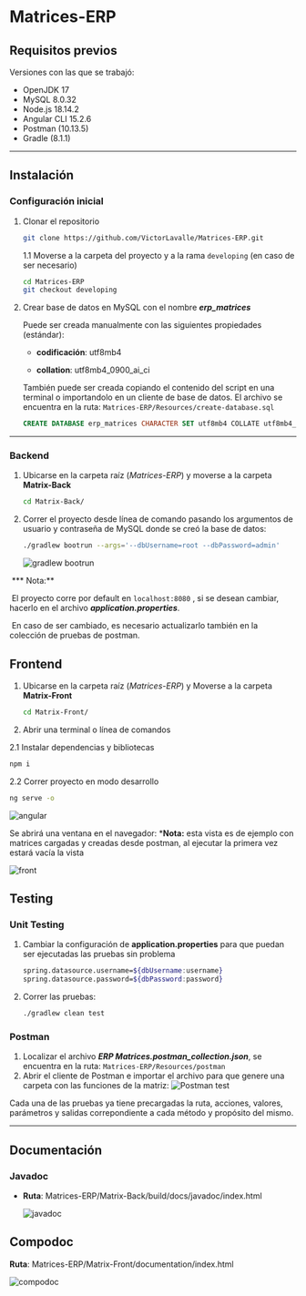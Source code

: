 # Matrices-ERP


## Requisitos previos

Versiones con las que se trabajó:

- OpenJDK 17
- MySQL 8.0.32
- Node.js 18.14.2
- Angular CLI 15.2.6 
- Postman (10.13.5)
- Gradle (8.1.1)

------





## Instalación

### Configuración inicial

1. Clonar el repositorio

   ```bash
   git clone https://github.com/VictorLavalle/Matrices-ERP.git
   ```

   1.1 Moverse a la  carpeta del proyecto y a la rama `developing` (en caso de ser necesario)

   ```bash
   cd Matrices-ERP
   git checkout developing
   ```

   

2. Crear base de datos en MySQL con el nombre  ***erp_matrices***

   Puede ser creada manualmente con las siguientes propiedades (estándar):

   * **codificación**: utf8mb4

   * **collation**: utf8mb4_0900_ai_ci

     

   También puede ser creada copiando el contenido del script en una terminal o importandolo en un cliente de base de datos.
   El archivo se encuentra en la ruta: `Matrices-ERP/Resources/create-database.sql`

   ```sql
   CREATE DATABASE erp_matrices CHARACTER SET utf8mb4 COLLATE utf8mb4_0900_ai_ci;
   ```

------





### Backend

1. Ubicarse en la carpeta raíz (*Matrices-ERP*) y moverse a la carpeta **Matrix-Back**

   ```bash
   cd Matrix-Back/
   ```

   

2. Correr el proyecto desde línea de comando pasando los argumentos de usuario y contraseña de MySQL donde se creó la base de datos:

   ```bash
   ./gradlew bootrun --args='--dbUsername=root --dbPassword=admin'
   ```

   ![gradlew bootrun](./Resources/imgs/gradlew.png)



​		*** Nota:** 

​		 	El proyecto corre por default en `localhost:8080` , si se desean cambiar, hacerlo en el archivo ***application.properties***.

​		 	En caso de ser cambiado, es necesario actualizarlo también en la colección de pruebas de postman.



## Frontend

1. Ubicarse en la carpeta raíz (*Matrices-ERP*) y Moverse a la carpeta **Matrix-Front**

   ```bash
   cd Matrix-Front/	
   ```



2.  Abrir una terminal o línea de comandos

   2.1 Instalar dependencias y bibliotecas

   ```bash
   npm i
   ```

   2.2 Correr proyecto en modo desarrollo 

   ```bash
   ng serve -o
   ```

   ![angular](./Resources/imgs/angular.png)

   

   Se abrirá una ventana en el navegador:
   ***Nota:** esta vista es de ejemplo con matrices cargadas y creadas desde postman, al ejecutar la primera vez estará vacía la vista

   ![front](./Resources/imgs/front.png)

## Testing

### Unit Testing

1. Cambiar la configuración de **application.properties**  para que puedan ser ejecutadas las pruebas sin problema

   ```bash
   spring.datasource.username=${dbUsername:username}
   spring.datasource.password=${dbPassword:password}
   ```

2. Correr las pruebas:

   ```bash
   ./gradlew clean test
   ```

   

### Postman

1. Localizar el archivo ***ERP Matrices.postman_collection.json***, se encuentra en la ruta: `Matrices-ERP/Resources/postman`
2. Abrir el cliente de Postman e importar el archivo para que genere una carpeta con las funciones de la matriz:
   ![Postman test](Resources/imgs/postman.png)

Cada una de las pruebas ya tiene precargadas la ruta, acciones, valores, parámetros y salidas correpondiente a cada método y propósito del mismo.

------



## Documentación

### Javadoc

* **Ruta**: Matrices-ERP/Matrix-Back/build/docs/javadoc/index.html

  ![javadoc](Resources/imgs/javadoc.png)

 ## Compodoc

**Ruta**: Matrices-ERP/Matrix-Front/documentation/index.html

![compodoc](Resources/imgs/compodoc.png)
